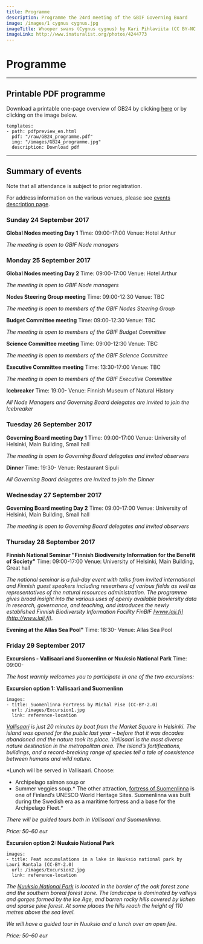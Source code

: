 ```yaml
---
title: Programme
description: Programme the 24rd meeting of the GBIF Governing Board 
image: /images/1 cygnus cygnus.jpg
imageTitle: Whooper swans (Cygnus cygnus) by Kari Pihlaviita (CC BY-NC 4.0)
imageLink: http://www.inaturalist.org/photos/4244773
---
```


# Programme

<!-- toc -->
<!-- tocstop -->

-----------------------

## Printable PDF programme
Download a printable one-page overview of GB24 by clicking [here](/raw/programme.pdf) or by clicking on the image below.

```styledYaml
templates:
- path: pdfpreview_en.html
  pdf: "/raw/GB24_programme.pdf"
  img: "/images/GB24_programme.jpg"
  description: Download pdf
```

-----------------------

## Summary of events

Note that all attendance is subject to prior registration.  

For address information on the various venues, please see [events description page](../travel-accommodation/#venue).

### Sunday 24 September 2017

**Global Nodes meeting Day 1**
Time: 09:00-17:00
Venue: Hotel Arthur

*The meeting is open to GBIF Node managers*


### Monday 25 September 2017

**Global Nodes meeting Day 2**
Time: 09:00-17:00
Venue: Hotel Arthur

*The meeting is open to GBIF Node managers*

**Nodes Steering Group meeting**
Time: 09:00-12:30
Venue: TBC

*The meeting is open to members of the GBIF Nodes Steering Group*

**Budget Committee meeting**
Time: 09:00-12:30
Venue: TBC

*The meeting is open to members of the GBIF Budget Committee*

**Science Committee meeting**
Time: 09:00-12:30
Venue: TBC

*The meeting is open to members of the GBIF Science Committee*

**Executive Committee meeting**
Time: 13:30-17:00
Venue: TBC

*The meeting is open to members of the GBIF Executive Committee*

**Icebreaker**
Time: 19:00-
Venue: Finnish Museum of Natural History

*All Node Managers and Governing Board delegates are invited to join the Icebreaker*


### Tuesday 26 September 2017

**Governing Board meeting Day 1**
Time: 09:00-17:00
Venue: University of Helsinki, Main Building, Small hall

*The meeting is open to Governing Board delegates and invited observers*

**Dinner**
Time: 19:30-
Venue: Restaurant Sipuli

*All Governing Board delegates are invited to join the Dinner*

### Wednesday 27 September 2017

**Governing Board meeting Day 2**
Time: 09:00-17:00
Venue: University of Helsinki, Main Building, Small hall

*The meeting is open to Governing Board delegates and invited observers*

### Thursday 28 September 2017

**Finnish National Seminar "Finnish Biodiversity Information for the Benefit of Society"**
Time: 09:00-17:00
Venue: University of Helsinki, Main Building, Great hall

*The national seminar is a full-day event with talks from invited international and Finnish guest speakers including researhers of various fields as well as representatives of the natural resources administration. The programme gives broad insight into the various uses of openly available bioviersity data in research, governance, and teaching, and introduces the newly established Finnish Biodiversity Information Facility FinBIF [www.laji.fi](http://www.laji.fi).*

**Evening at the Allas Sea Pool"**
Time: 18:30-
Venue: Allas Sea Pool


### Friday 29 September 2017

**Excursions - Vallisaari and Suomenlinn or Nuuksio National Park**
Time: 09:00-

*The host warmly welcomes you to participate in one of the two excursions:*

**Excursion option 1: Vallisaari and Suomenlinn**
```styledYaml
images:
- title: Suomenlinna Fortress by Michal Pise (CC-BY-2.0)
  url: /images/Excursion1.jpg
  link: reference-location
```

*[Vallisaari](http://www.nationalparks.fi/vallisaari) is just 20 minutes by boat from the Market Square in Helsinki. The island was opened for the public last year – before that it was decades abandoned and the nature took its place. Vallisaari is the most diverse nature destination in the metropolitan area. The island’s fortifications, buildings, and a record-breaking range of species tell a tale of coexistence between humans and wild nature.*

*Lunch will be served in Vallisaari.
Choose: 
-	Archipelago salmon soup or 
-	Summer veggies soup.*
The other attraction, [fortress of Suomenlinna](http://www.suomenlinna.fi/en/) is one of Finland’s UNESCO World Heritage Sites. Suomenlinna was built during the Swedish era as a maritime fortress and a base for the Archipelago Fleet.* 

*There will be guided tours both in Vallisaari and Suomenlinna.*

*Price: 50–60 eur* 

**Excursion option 2: Nuuksio National Park**
```styledYaml
images:
- title: Peat accumulations in a lake in Nuuksio national park by Lauri Rantala (CC-BY-2.0)
  url: /images/Excursion2.jpg
  link: reference-location
```

*The [Nuuksio National Park](http://www.nationalparks.fi/nuuksionp) is located in the border of the oak forest zone and the southern boreal forest zone. The landscape is dominated by valleys and gorges formed by the Ice Age, and barren rocky hills covered by lichen and sparse pine forest. At some places the hills reach the height of 110 metres above the sea level.*

*We will have a guided tour in Nuuksio and a lunch over an open fire.*

*Price: 50–60 eur*
